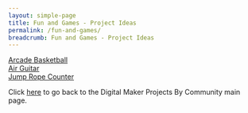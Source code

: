 ```yaml
---
layout: simple-page
title: Fun and Games - Project Ideas
permalink: /fun-and-games/
breadcrumb: Fun and Games - Project Ideas
---
```


[Arcade Basketball](/arcade-basketball/)<br>
[Air Guitar](/air-guitar/)<br>
[Jump Rope Counter](/jump-rope-counter/)<br>

Click [here](/in-schools/digital-maker/projects/) to go back to the Digital Maker Projects By Community main page.
